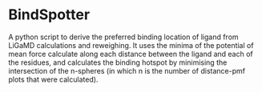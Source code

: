 # BindSpotter
A python script to derive the preferred binding location of ligand from LiGaMD calculations and reweighing. It uses the minima of the potential of mean force calculate along each distance between the ligand and each of the residues, and calculates the binding hotspot by minimising the intersection of the n-spheres (in which n is the number of distance-pmf plots that were calculated).

